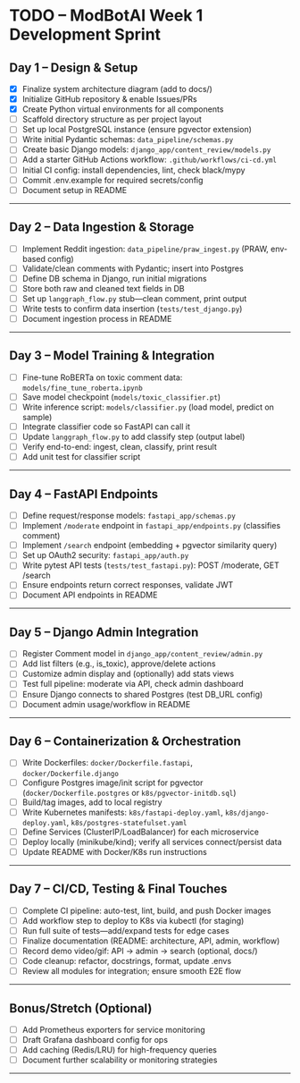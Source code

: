 # TODO – ModBotAI Week 1 Development Sprint

## Day 1 – Design & Setup
- [X] Finalize system architecture diagram (add to docs/)
- [X] Initialize GitHub repository & enable Issues/PRs
- [X] Create Python virtual environments for all components
- [ ] Scaffold directory structure as per project layout
- [ ] Set up local PostgreSQL instance (ensure pgvector extension)
- [ ] Write initial Pydantic schemas: `data_pipeline/schemas.py`
- [ ] Create basic Django models: `django_app/content_review/models.py`
- [ ] Add a starter GitHub Actions workflow: `.github/workflows/ci-cd.yml`
- [ ] Initial CI config: install dependencies, lint, check black/mypy
- [ ] Commit .env.example for required secrets/config
- [ ] Document setup in README

---

## Day 2 – Data Ingestion & Storage
- [ ] Implement Reddit ingestion: `data_pipeline/praw_ingest.py` (PRAW, env-based config)
- [ ] Validate/clean comments with Pydantic; insert into Postgres
- [ ] Define DB schema in Django, run initial migrations
- [ ] Store both raw and cleaned text fields in DB
- [ ] Set up `langgraph_flow.py` stub—clean comment, print output
- [ ] Write tests to confirm data insertion (`tests/test_django.py`)
- [ ] Document ingestion process in README

---

## Day 3 – Model Training & Integration
- [ ] Fine-tune RoBERTa on toxic comment data: `models/fine_tune_roberta.ipynb`
- [ ] Save model checkpoint (`models/toxic_classifier.pt`)
- [ ] Write inference script: `models/classifier.py` (load model, predict on sample)
- [ ] Integrate classifier code so FastAPI can call it
- [ ] Update `langgraph_flow.py` to add classify step (output label)
- [ ] Verify end-to-end: ingest, clean, classify, print result
- [ ] Add unit test for classifier script

---

## Day 4 – FastAPI Endpoints
- [ ] Define request/response models: `fastapi_app/schemas.py`
- [ ] Implement `/moderate` endpoint in `fastapi_app/endpoints.py` (classifies comment)
- [ ] Implement `/search` endpoint (embedding + pgvector similarity query)
- [ ] Set up OAuth2 security: `fastapi_app/auth.py`
- [ ] Write pytest API tests (`tests/test_fastapi.py`): POST /moderate, GET /search
- [ ] Ensure endpoints return correct responses, validate JWT
- [ ] Document API endpoints in README

---

## Day 5 – Django Admin Integration
- [ ] Register Comment model in `django_app/content_review/admin.py`
- [ ] Add list filters (e.g., is_toxic), approve/delete actions
- [ ] Customize admin display and (optionally) add stats views
- [ ] Test full pipeline: moderate via API, check admin dashboard
- [ ] Ensure Django connects to shared Postgres (test DB_URL config)
- [ ] Document admin usage/workflow in README

---

## Day 6 – Containerization & Orchestration
- [ ] Write Dockerfiles: `docker/Dockerfile.fastapi`, `docker/Dockerfile.django`
- [ ] Configure Postgres image/init script for pgvector (`docker/Dockerfile.postgres` or `k8s/pgvector-initdb.sql`)
- [ ] Build/tag images, add to local registry
- [ ] Write Kubernetes manifests: `k8s/fastapi-deploy.yaml`, `k8s/django-deploy.yaml`, `k8s/postgres-statefulset.yaml`
- [ ] Define Services (ClusterIP/LoadBalancer) for each microservice
- [ ] Deploy locally (minikube/kind); verify all services connect/persist data
- [ ] Update README with Docker/K8s run instructions

---

## Day 7 – CI/CD, Testing & Final Touches
- [ ] Complete CI pipeline: auto-test, lint, build, and push Docker images
- [ ] Add workflow step to deploy to K8s via kubectl (for staging)
- [ ] Run full suite of tests—add/expand tests for edge cases
- [ ] Finalize documentation (README: architecture, API, admin, workflow)
- [ ] Record demo video/gif: API → admin → search (optional, docs/)
- [ ] Code cleanup: refactor, docstrings, format, update .envs
- [ ] Review all modules for integration; ensure smooth E2E flow

---

## Bonus/Stretch (Optional)
- [ ] Add Prometheus exporters for service monitoring
- [ ] Draft Grafana dashboard config for ops
- [ ] Add caching (Redis/LRU) for high-frequency queries
- [ ] Document further scalability or monitoring strategies

---
